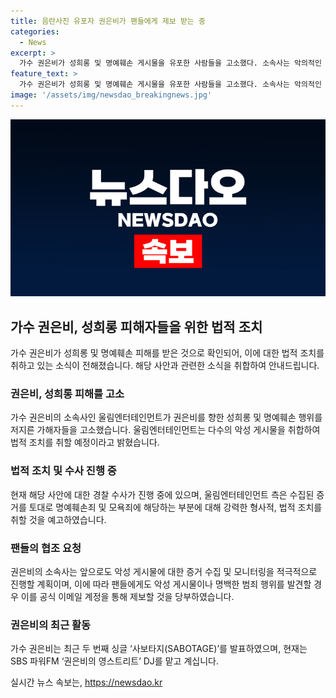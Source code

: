 ```yaml
---
title: 음란사진 유포자 권은비가 팬들에게 제보 받는 중
categories:
  - News
excerpt: >
  가수 권은비가 성희롱 및 명예훼손 게시물을 유포한 사람들을 고소했다. 소속사는 악의적인 게시물에 대한 강력한 법적 조치를 취할 것이라고 밝혔으며, 또한 팬들에게 이메일을 통해 악성 게시물을 제보할 것을 요청했다. 권은비는 지난 6월 싱글 사보타지(SABOTAGE)를 발표하고, 현재는 SBS 파워FM 권은비의 영스트리트 DJ로 활동 중이다. 또한 현재 경찰에서 사건을 수사 중에 있다.
feature_text: >
  가수 권은비가 성희롱 및 명예훼손 게시물을 유포한 사람들을 고소했다. 소속사는 악의적인 게시물에 대한 강력한 법적 조치를 취할 것이라고 밝혔으며, 또한 팬들에게 이메일을 통해 악성 게시물을 제보할 것을 요청했다. 권은비는 지난 6월 싱글 사보타지(SABOTAGE)를 발표하고, 현재는 SBS 파워FM 권은비의 영스트리트 DJ로 활동 중이다. 또한 현재 경찰에서 사건을 수사 중에 있다.
image: '/assets/img/newsdao_breakingnews.jpg'
---
```


<p><img src="/assets/img/newsdao_breakingnews.jpg" alt="ranknews 속보" /></p>

<h2 data-ke-size="size26">가수 권은비, 성희롱 피해자들을 위한 법적 조치</h2>

<p data-ke-size="size16">가수 권은비가 성희롱 및 명예훼손 피해를 받은 것으로 확인되어, 이에 대한 법적 조치를 취하고 있는 소식이 전해졌습니다. 해당 사안과 관련한 소식을 취합하여 안내드립니다.</p>

<h3>권은비, 성희롱 피해를 고소</h3>

<p data-ke-size="size16">가수 권은비의 소속사인 울림엔터테인먼트가 권은비를 향한 성희롱 및 명예훼손 행위를 저지른 가해자들을 고소했습니다. 울림엔터테인먼트는 다수의 악성 게시물을 취합하여 법적 조치를 취할 예정이라고 밝혔습니다.</p>

<h3>법적 조치 및 수사 진행 중</h3>

<p data-ke-size="size16">현재 해당 사안에 대한 경찰 수사가 진행 중에 있으며, 울림엔터테인먼트 측은 수집된 증거를 토대로 명예훼손죄 및 모욕죄에 해당하는 부분에 대해 강력한 형사적, 법적 조치를 취할 것을 예고하였습니다.</p>

<h3>팬들의 협조 요청</h3>

<p data-ke-size="size16">권은비의 소속사는 앞으로도 악성 게시물에 대한 증거 수집 및 모니터링을 적극적으로 진행할 계획이며, 이에 따라 팬들에게도 악성 게시물이나 명백한 범죄 행위를 발견할 경우 이를 공식 이메일 계정을 통해 제보할 것을 당부하였습니다.</p>

<h3>권은비의 최근 활동</h3>

<p data-ke-size="size16">가수 권은비는 최근 두 번째 싱글 ‘사보타지(SABOTAGE)’를 발표하였으며, 현재는 SBS 파워FM ‘권은비의 영스트리트’ DJ를 맡고 계십니다.</p>
실시간 뉴스 속보는, <a href="https://newsdao.kr" rel="dofollow">https://newsdao.kr</a>


